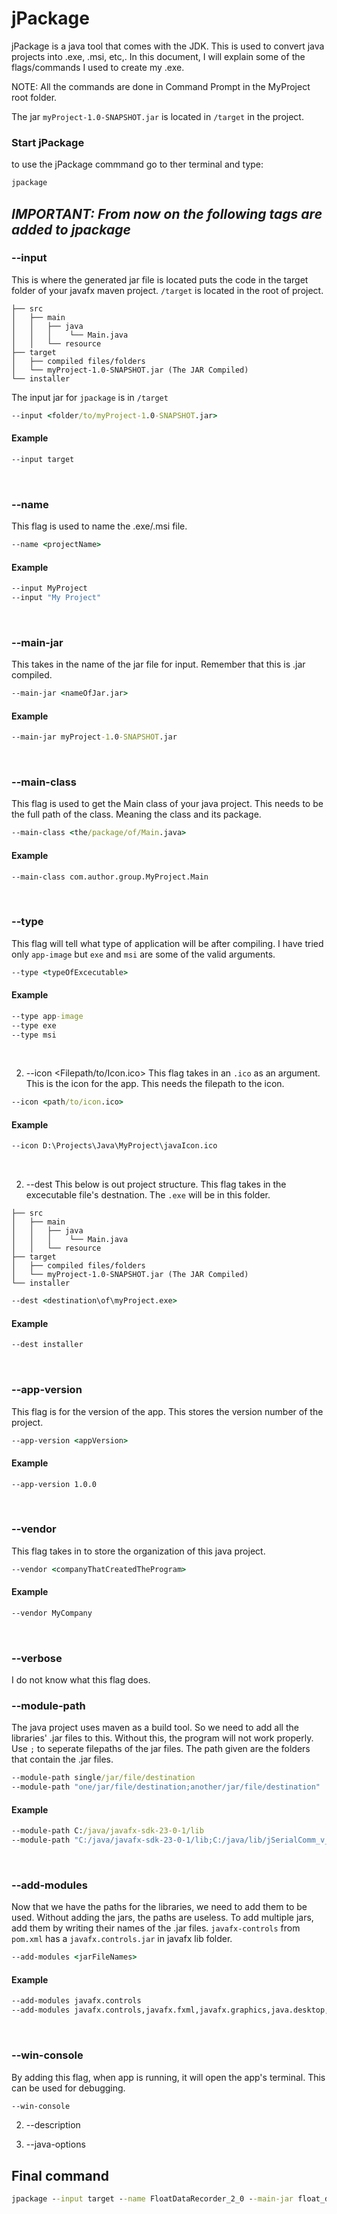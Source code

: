 
# jPackage

jPackage is a java tool that comes with the JDK. This is used to convert java projects into .exe, .msi,
etc,. In this document, I will explain some of the flags/commands I used to create my .exe.

NOTE: All the commands are done in Command Prompt in the MyProject root folder.

The jar `myProject-1.0-SNAPSHOT.jar` is located in `/target` in the project.

### Start jPackage
to use the jPackage commmand go to ther terminal and type:
```cmd
jpackage
```

## **_IMPORTANT: From now on the following tags are added to jpackage_**

### --input
This is where the generated jar file is located puts the code in the target folder of your javafx maven project. `/target` is located in the root of project.
```
├── src
│   ├── main
│   │   ├── java
│   │   │    └── Main.java
│   │   └── resource
├── target
│   ├── compiled files/folders
│   └── myProject-1.0-SNAPSHOT.jar (The JAR Compiled)
└── installer
```
The input jar for `jpackage` is in `/target`
```cmd
--input <folder/to/myProject-1.0-SNAPSHOT.jar>
```
#### Example
```cmd
--input target
```
<br>

### --name
This flag is used to name the .exe/.msi file.
```cmd
--name <projectName>
```
#### Example
```cmd
--input MyProject
--input "My Project"
```
<br>

### --main-jar
This takes in the name of the jar file for input. Remember that this is .jar compiled.
```cmd
--main-jar <nameOfJar.jar>
```
#### Example
```cmd
--main-jar myProject-1.0-SNAPSHOT.jar
```
<br>

### --main-class
This flag is used to get the Main class of your java project. This needs to be the full path of the class. Meaning the class and its package.
```cmd
--main-class <the/package/of/Main.java>
```
#### Example
```cmd
--main-class com.author.group.MyProject.Main
```
<br>

### --type
This flag will tell what type of application will be after compiling. I have tried only `app-image` but `exe` and `msi` are some of the valid arguments.
```cmd
--type <typeOfExcecutable>
```
#### Example
```cmd
--type app-image
--type exe
--type msi
```
<br>

2. --icon <Filepath/to/Icon.ico>
This flag takes in an `.ico` as an argument. This is the icon for the app. This needs the filepath to the icon.
```cmd
--icon <path/to/icon.ico>
```
#### Example
```cmd
--icon D:\Projects\Java\MyProject\javaIcon.ico
```
<br>

2. --dest
This below is out project structure. This flag takes in the excecutable file's destnation. The `.exe` will be in this folder.
```
├── src
│   ├── main
│   │   ├── java
│   │   │    └── Main.java
│   │   └── resource
├── target
│   ├── compiled files/folders
│   └── myProject-1.0-SNAPSHOT.jar (The JAR Compiled)
└── installer
```
```cmd
--dest <destination\of\myProject.exe>
```
#### Example
```cmd
--dest installer
```
<br>

### --app-version
This flag is for the version of the app. This stores the version number of the project.
```cmd
--app-version <appVersion>
```
#### Example
```cmd
--app-version 1.0.0
```
<br>

### --vendor
This flag takes in to store the organization of this java project.
```cmd
--vendor <companyThatCreatedTheProgram>
```
#### Example
```cmd
--vendor MyCompany
```
<br>


### --verbose
I do not know what this flag does.

### --module-path
The java project uses maven as a build tool. So we need to add all the libraries' .jar files to this. Without this, the program will not work properly. Use `;` to seperate filepaths of the jar files. The path given are the folders that contain the .jar files.
```cmd
--module-path single/jar/file/destination
--module-path "one/jar/file/destination;another/jar/file/destination"
```
#### Example
```cmd
--module-path C:/java/javafx-sdk-23-0-1/lib
--module-path "C:/java/javafx-sdk-23-0-1/lib;C:/java/lib/jSerialComm_v_2_11_2"
```
<br>

### --add-modules
Now that we have the paths for the libraries, we need to add them to be used. Without adding the jars, the paths are useless. To add multiple jars, add them by writing their names of the .jar files. `javafx-controls` from `pom.xml` has a `javafx.controls.jar` in javafx lib folder.
```cmd
--add-modules <jarFileNames>
```
#### Example
```cmd
--add-modules javafx.controls
--add-modules javafx.controls,javafx.fxml,javafx.graphics,java.desktop,javafx.swing,com.fazecast.jSerialComm
```
<br>

### --win-console
By adding this flag, when app is running, it will open the app's terminal. This can be used for debugging.
```cmd
--win-console
```

2. --description

2. --java-options

## Final command
```cmd
jpackage --input target --name FloatDataRecorder_2_0 --main-jar float_data_recorder_2-1.0-SNAPSHOT.jar --main-class com.alphagen.studio.float_data_recorder_2.Launcher --type app-image --icon D:\College\Clubs\Miramar_Engineering_Club\float_data_recorder_2_icon.ico --dest installer --app-version 2.0.0 --vendor MiramarWaterJets --verbose --module-path "C:\development\java\lib\javafx-sdk-23.0.1\lib;C:\development\java\lib\jSerialComm_v_2_11_2" --add-modules javafx.controls,javafx.fxml,javafx.graphics,java.desktop,javafx.swing,com.fazecast.jSerialComm --win-console --description "MateROV Float Data Recorder" --java-options "-Dprism.order=sw -Dprism.verbose=true -Djava.library.path=C:\development\java\lib\javafx-sdk-23.0.1\bin"
```
